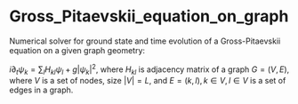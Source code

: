 # Gross_Pitaevskii_equation_on_graph
Numerical solver for ground state and time evolution of a Gross-Pitaevskii equation on a given graph geometry:

$i\partial_t \psi_k = \sum_{l} H_{kl}\psi_l + g|\psi_k|^2$, where $H_{kl}$ is adjacency matrix of a graph $G = (V, E)$, where $V$ is a set of nodes, size $|V|=L$, and $E = {(k,l), k\in V, l\in V}$ is a set of edges in a graph.
